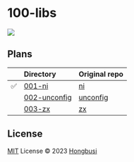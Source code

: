 # 100-libs

<img src="https://img.shields.io/badge/progress-0-purple.svg" />

## Plans

|                    | Directory | Original repo |  
| ------------------ | :-------- | :------------ |
| :white_check_mark: | [001-ni](./packages/001-ni) | [ni](https://github.com/antfu/ni) |
|                    | [002-unconfig](./packages/002-unconfig) | [unconfig](https://github.com/antfu/unconfig) |
|                    | [003-zx](./packages/003-zx) | [zx](https://github.com/google/zx) |

## License

[MIT](./LICENSE) License © 2023 [Hongbusi](https://github.com/Hongbusi)
